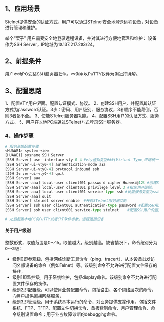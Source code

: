 ## 1、应用场景

Stelnet提供安全的认证方式，用户可以通过STelnet安全地登录远程设备，对设备进行管理和维护。

举个“栗子”
用户需要安全地登录远程设备，并对其进行方便地管理和维护：
设备作为SSH Server，IP地址为10.137.217.203/24。



## 2、前提条件

用户本地PC安装SSH服务器软件。本例中以PuTTY软件为例进行讲解。



## 3、配置思路

1、配置VTY用户界面。配置认证模式、协议。
2、创建SSH用户，并配置其认证方式为password认证。3步：密码、用户级别、服务协议，3者顺序不能颠倒，否则3者配不全。
3、使能STelnet服务器功能。
4、配置SSH用户的认证方式、服务方式。
5、用户在本地PC端通过STelnet方式登录SSH服务器。



### 4、操作步骤

```python
# 服务器端配置步骤
<HUAWEI> system-view 
[HUAWEI] sysname SSH Server 
[SSH Server] user-interface vty 0 4 #vty虚拟类型###(Virtual Type)终端统一配置0-4，五个用户
[SSH Server-ui-vty0-4] authentication-mode aaa 
[SSH Server-ui-vty0-4] protocol inbound ssh 
[SSH Server-ui-vty0-4] quit
[SSH Server] aaa 
[SSH Server-aaa] local-user client001 password cipher Huawei@123 #创建SSH用户client001(名字可变)并配置其认证方式为cipher.账户密码是在aaa视图创建按。
[SSH Server-aaa] local-user client001 privilege level 3 #指定用户级别。
[SSH Server-aaa] local-user client001 service-type ssh #设置服务类型为ssh
[SSH Server-aaa] quit 
[SSH Server] stelnet server enable	#开启STelnet服务器功能
[SSH Server] ssh user client001 authentication-type password #配置SSH用户的认证方式
[SSH Server] ssh user client001 service-type stelnet	#配置SSH用户的服务方式。若是路由器，无需配置这条命令。

# 之后配置本地PC的PuTTY或者CRT软件参数，远程连接设备
```



#### 关于用户级别

整数形式，取值范围是0～15。取值越大，级别越高。缺省情况下，命令级别分为0～3级：

- 级别0即参观级，包括网络诊断工具命令（ping、tracert）、从本设备出发访问外部设备的命令（例如Telnet）等。该级别命令不允许进行配置文件保存的操作。
- 级别1即监控级，用于系统维护，包括display命令。该级别命令不允许进行配置文件保存的操作。
- 级别2即配置级，可以使用业务配置命令，包括路由、各个网络层次的命令，向用户提供直接网络服务。
- 级别3即管理级，用于系统基本运行的命令，对业务提供支撑作用，包括文件系统、FTP、TFTP、配置文件切换命令、备板控制命令、用户管理命令、命令级别设置命令；用于业务故障诊断的debugging命令。